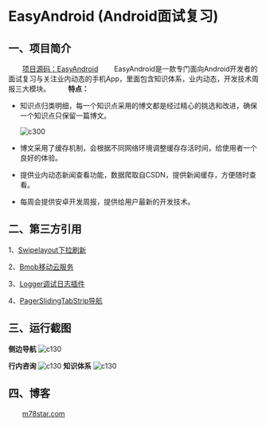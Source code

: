 #  EasyAndroid (Android面试复习)

## 一、项目简介 ##
　　[项目源码：EasyAndroid](https://github.com/M78Snail/EasyAndroid)
　　EasyAndroid是一款专门面向Android开发者的面试复习与关注业内动态的手机App，里面包含知识体系，业内动态，开发技术周报三大模块。
　　
**特点：**

* 知识点归类明细，每一个知识点采用的博文都是经过精心的挑选和改进，确保一个知识点只保留一篇博文。
 
	![c300](http://m78star.com/media/14737385475257/14738207920248.jpg)
 

* 博文采用了缓存机制，会根据不同网络环境调整缓存存活时间，给使用者一个良好的体验。

* 提供业内动态新闻查看功能，数据爬取自CSDN，提供新闻缓存，方便随时查看。

* 每周会提供安卓开发周报，提供给用户最新的开发技术。

<!-- more -->



## 二、第三方引用 ##

1、[Swipelayout下拉刷新](https://github.com/daimajia/AndroidSwipeLayout)

2、[Bmob移动云服务](http://www.bmob.cn/)

3、[Logger调试日志插件](https://github.com/orhanobut/logger)

4、[PagerSlidingTabStrip导航](https://github.com/astuetz/PagerSlidingTabStrip)

## 三、运行截图 ##


**侧边导航**
![c130](http://m78star.com/media/14738219571613/14738238996477.jpg)


**行内咨询**
![c130](http://m78star.com/media/14738219571613/14738225511102.jpg)
**知识体系**
![c130](http://m78star.com/media/14738219571613/14738223351014.jpg)

## 四、博客
　　[m78star.com](http://m78star.com)

